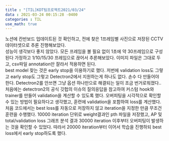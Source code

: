 ```yaml
---
title : "[TIL]KDT팀프로젝트2021/03/24"
data : 2021-03-24 00:15:28 -0400
categories : TIL
use_math: true
---
```

노션에 칸반보드 업데이트된 것 확인하고, 전에 찾은 1프레임별 사진으로 저장된 CCTV데이터셋으로 추론 진행해보았다.  
성능이 생각보다 좋지 않았다. 모든 프레임을 볼 필요 없이 1초에 약 30프레임으로 구성된다 가정하고 1/10/15/30 프레임으로 끊어서 추론해보았다. 이미지 파일은 그대로 두고, csv파일 annotation만 잘라서 적용하면 된다.  
best model 찾는 것은 early stop을 이용하기로 했다. 저번에 validation loss도 그렇고 early stop도 그렇고 Detectron2에서 지원하는게 하나도 없다. 손수 다 만들어야 한다. Detectron2를 안쓰면 그냥 옵션 하나만으로 해결되는 일이 조금 번거로워졌다..  
처음에는 detectron2의 공식 깃헙의 이슈의 질의응답을 참고하여 커스텀 hook와 trainer를 만들어 validation을 계산할 수 있도록 했다. 오버피팅을 시각적으로 확인할 수 있는 방법이 필요하다고 생각했고, 훈련에 validation을 포함하여 loss를 계산했다.  
처음 코드에서는 best loss를 자동으로 저장하지 않고 iteration을 지정한 만큼 무조건 훈련을 수행했다. 10000 iteration 단위로 weight결과인 pth 파일을 저장했고, AP 및 total/validation loss 그래프  분석 결과 30000 iteration 이후부터 오버피팅이 발생하는 것을 확인할 수 있었다. 따라서 20000 iteration부터 이어서 학습을 진행하되 best loss에서 early stop하도록 했다.  